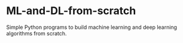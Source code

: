 # ML-and-DL-from-scratch
Simple Python programs to build machine learning and deep learning algorithms from scratch.
